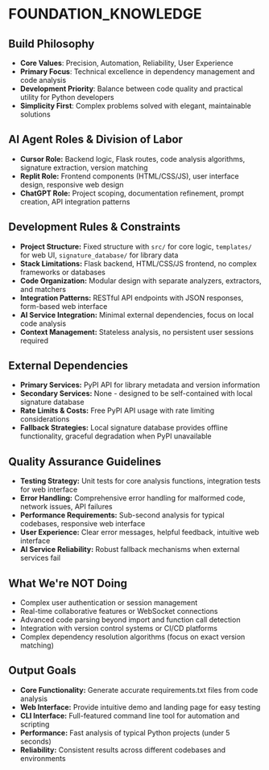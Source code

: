 # FOUNDATION_KNOWLEDGE

## Build Philosophy
- **Core Values**: Precision, Automation, Reliability, User Experience
- **Primary Focus**: Technical excellence in dependency management and code analysis
- **Development Priority**: Balance between code quality and practical utility for Python developers
- **Simplicity First**: Complex problems solved with elegant, maintainable solutions

## AI Agent Roles & Division of Labor
- **Cursor Role:** Backend logic, Flask routes, code analysis algorithms, signature extraction, version matching
- **Replit Role:** Frontend components (HTML/CSS/JS), user interface design, responsive web design
- **ChatGPT Role:** Project scoping, documentation refinement, prompt creation, API integration patterns

## Development Rules & Constraints
- **Project Structure:** Fixed structure with `src/` for core logic, `templates/` for web UI, `signature_database/` for library data
- **Stack Limitations:** Flask backend, HTML/CSS/JS frontend, no complex frameworks or databases
- **Code Organization:** Modular design with separate analyzers, extractors, and matchers
- **Integration Patterns:** RESTful API endpoints with JSON responses, form-based web interface
- **AI Service Integration:** Minimal external dependencies, focus on local code analysis
- **Context Management:** Stateless analysis, no persistent user sessions required

## External Dependencies
- **Primary Services:** PyPI API for library metadata and version information
- **Secondary Services:** None - designed to be self-contained with local signature database
- **Rate Limits & Costs:** Free PyPI API usage with rate limiting considerations
- **Fallback Strategies:** Local signature database provides offline functionality, graceful degradation when PyPI unavailable

## Quality Assurance Guidelines
- **Testing Strategy:** Unit tests for core analysis functions, integration tests for web interface
- **Error Handling:** Comprehensive error handling for malformed code, network issues, API failures
- **Performance Requirements:** Sub-second analysis for typical codebases, responsive web interface
- **User Experience:** Clear error messages, helpful feedback, intuitive web interface
- **AI Service Reliability:** Robust fallback mechanisms when external services fail

## What We're NOT Doing
- Complex user authentication or session management
- Real-time collaborative features or WebSocket connections
- Advanced code parsing beyond import and function call detection
- Integration with version control systems or CI/CD platforms
- Complex dependency resolution algorithms (focus on exact version matching)

## Output Goals
- **Core Functionality:** Generate accurate requirements.txt files from code analysis
- **Web Interface:** Provide intuitive demo and landing page for easy testing
- **CLI Interface:** Full-featured command line tool for automation and scripting
- **Performance:** Fast analysis of typical Python projects (under 5 seconds)
- **Reliability:** Consistent results across different codebases and environments 